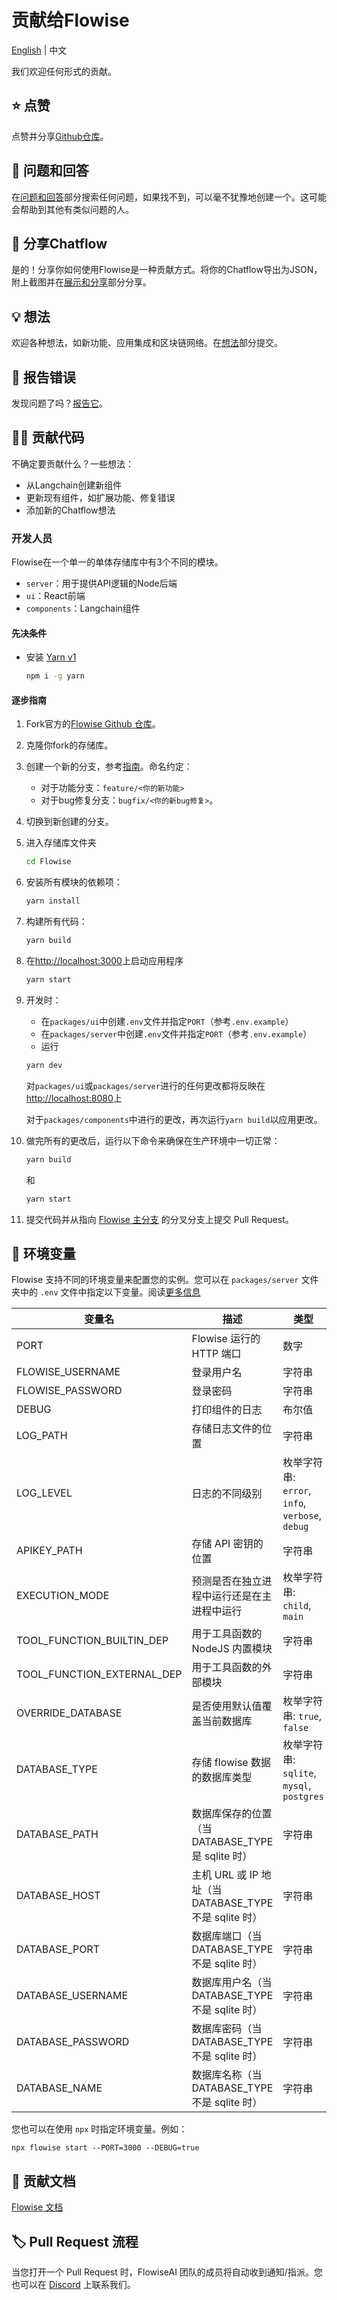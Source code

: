 <!-- markdownlint-disable MD030 -->

# 贡献给Flowise

[English](<./CONTRIBUTING.md>) | 中文

我们欢迎任何形式的贡献。

## ⭐ 点赞

点赞并分享[Github仓库](https://github.com/FlowiseAI/Flowise)。

## 🙋 问题和回答

在[问题和回答](https://github.com/FlowiseAI/Flowise/discussions/categories/q-a)部分搜索任何问题，如果找不到，可以毫不犹豫地创建一个。这可能会帮助到其他有类似问题的人。

## 🙌 分享Chatflow

是的！分享你如何使用Flowise是一种贡献方式。将你的Chatflow导出为JSON，附上截图并在[展示和分享](https://github.com/FlowiseAI/Flowise/discussions/categories/show-and-tell)部分分享。

## 💡 想法

欢迎各种想法，如新功能、应用集成和区块链网络。在[想法](https://github.com/FlowiseAI/Flowise/discussions/categories/ideas)部分提交。

## 🐞 报告错误

发现问题了吗？[报告它](https://github.com/FlowiseAI/Flowise/issues/new/choose)。

## 👨‍💻 贡献代码

不确定要贡献什么？一些想法：

- 从Langchain创建新组件
- 更新现有组件，如扩展功能、修复错误
- 添加新的Chatflow想法

### 开发人员

Flowise在一个单一的单体存储库中有3个不同的模块。

- `server`：用于提供API逻辑的Node后端
- `ui`：React前端
- `components`：Langchain组件

#### 先决条件

- 安装 [Yarn v1](https://classic.yarnpkg.com/en/docs/install)
  ```bash
  npm i -g yarn
  ```

#### 逐步指南

1. Fork官方的[Flowise Github 仓库](https://github.com/FlowiseAI/Flowise)。

2. 克隆你fork的存储库。

3. 创建一个新的分支，参考[指南](https://docs.github.com/en/pull-requests/collaborating-with-pull-requests/proposing-changes-to-your-work-with-pull-requests/creating-and-deleting-branches-within-your-repository)。命名约定：

   - 对于功能分支：`feature/<你的新功能>`
   - 对于bug修复分支：`bugfix/<你的新bug修复>`。

4. 切换到新创建的分支。

5. 进入存储库文件夹

   ```bash
   cd Flowise
   ```

6. 安装所有模块的依赖项：

   ```bash
   yarn install
   ```

7. 构建所有代码：

   ```bash
   yarn build
   ```

8. 在[http://localhost:3000](http://localhost:3000)上启动应用程序

   ```bash
   yarn start
   ```

9. 开发时：

   - 在`packages/ui`中创建`.env`文件并指定`PORT`（参考`.env.example`）
   - 在`packages/server`中创建`.env`文件并指定`PORT`（参考`.env.example`）
   - 运行

   ```bash
   yarn dev
   ```

   对`packages/ui`或`packages/server`进行的任何更改都将反映在[http://localhost:8080](http://localhost:8080)上

   对于`packages/components`中进行的更改，再次运行`yarn build`以应用更改。

10. 做完所有的更改后，运行以下命令来确保在生产环境中一切正常：

    ```bash
    yarn build
    ```

    和

    ```bash
    yarn start
    ```

11. 提交代码并从指向 [Flowise 主分支](https://github.com/FlowiseAI/Flowise/tree/master) 的分叉分支上提交 Pull Request。

## 🌱 环境变量

Flowise 支持不同的环境变量来配置您的实例。您可以在 `packages/server` 文件夹中的 `.env` 文件中指定以下变量。阅读[更多信息](https://docs.flowiseai.com/environment-variables)

| 变量名                     | 描述                                                         | 类型                                              | 默认值                             |
| -------------------------- | ------------------------------------------------------------ | ------------------------------------------------- | ----------------------------------- |
| PORT                       | Flowise 运行的 HTTP 端口                                     | 数字                                            | 3000                                |
| FLOWISE_USERNAME           | 登录用户名                                                   | 字符串                                           |                                     |
| FLOWISE_PASSWORD           | 登录密码                                                     | 字符串                                           |                                     |
| DEBUG                      | 打印组件的日志                                               | 布尔值                                           |                                     |
| LOG_PATH                   | 存储日志文件的位置                                           | 字符串                                           | `your-path/Flowise/logs`            |
| LOG_LEVEL                  | 日志的不同级别                                               | 枚举字符串: `error`, `info`, `verbose`, `debug` | `info`                              |
| APIKEY_PATH                | 存储 API 密钥的位置                                          | 字符串                                           | `your-path/Flowise/packages/server` |
| EXECUTION_MODE             | 预测是否在独立进程中运行还是在主进程中运行                   | 枚举字符串: `child`, `main`                     | `main`                              |
| TOOL_FUNCTION_BUILTIN_DEP  | 用于工具函数的 NodeJS 内置模块                               | 字符串                                           |                                     |
| TOOL_FUNCTION_EXTERNAL_DEP | 用于工具函数的外部模块                                       | 字符串                                           |                                     |
| OVERRIDE_DATABASE          | 是否使用默认值覆盖当前数据库                                 | 枚举字符串: `true`, `false`                     | `true`                              |
| DATABASE_TYPE              | 存储 flowise 数据的数据库类型                                 | 枚举字符串: `sqlite`, `mysql`, `postgres`       | `sqlite`                            |
| DATABASE_PATH              | 数据库保存的位置（当 DATABASE_TYPE 是 sqlite 时）             | 字符串                                           | `your-home-dir/.flowise`            |
| DATABASE_HOST              | 主机 URL 或 IP 地址（当 DATABASE_TYPE 不是 sqlite 时）        | 字符串                                           |                                     |
| DATABASE_PORT              | 数据库端口（当 DATABASE_TYPE 不是 sqlite 时）                 | 字符串                                           |                                     |
| DATABASE_USERNAME          | 数据库用户名（当 DATABASE_TYPE 不是 sqlite 时）               | 字符串                                           |                                     |
| DATABASE_PASSWORD          | 数据库密码（当 DATABASE_TYPE 不是 sqlite 时）                 | 字符串                                           |                                     |
| DATABASE_NAME              | 数据库名称（当 DATABASE_TYPE 不是 sqlite 时）                 | 字符串                                           |                                     |

您也可以在使用 `npx` 时指定环境变量。例如：

```
npx flowise start --PORT=3000 --DEBUG=true
```

## 📖 贡献文档

[Flowise 文档](https://github.com/FlowiseAI/FlowiseDocs)

## 🏷️ Pull Request 流程

当您打开一个 Pull Request 时，FlowiseAI 团队的成员将自动收到通知/指派。您也可以在 [Discord](https://discord.gg/jbaHfsRVBW) 上联系我们。

##